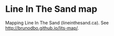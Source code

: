 Line In The Sand map
===============

Mapping Line In The Sand (lineinthesand.ca). See http://brunodbo.github.io/lits-map/.
